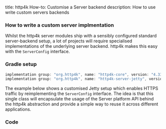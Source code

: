 title: http4k How-to: Customise a Server backend
description: How to use write custom servers backends

### How to write a custom server implmentation

Whilst the http4k server modules ship with a sensibly configured standard server-backend setup, a lot of projects will require specialised implementations of the underlying server backend. http4k makes this easy with the `ServerConfig` interface.

### Gradle setup

```groovy
implementation group: "org.http4k", name: "http4k-core", version: "4.33.2.1"
implementation group: "org.http4k", name: "http4k-server-jetty", version: "4.33.2.1"
```

The example below shows a customised Jetty setup which enables HTTPS traffic by reimplementing the `ServerConfig` interface. The idea is that this single class will encapsulate the usage of the Server platform API behind the http4k abstraction and provide a simple way to reuse it across different applications.

### Code [<img class="octocat"/>](https://github.com/http4k/http4k/blob/master/src/docs/guide/howto/customise_a_server_backend/example.kt)

<script src="https://gist-it.appspot.com/https://github.com/http4k/http4k/blob/master/src/docs/guide/howto/customise_a_server_backend/example.kt"></script>
